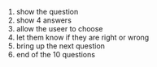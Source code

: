1) show the question
2) show 4 answers
3) allow the useer to choose
4) let them know if they are right or wrong 
5) bring up the next question
6) end of the 10 questions